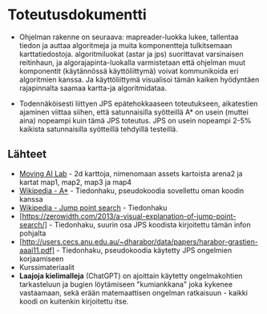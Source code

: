 # Toteutusdokumentti

- Ohjelman rakenne on seuraava: mapreader-luokka lukee, tallentaa tiedon ja auttaa algoritmeja ja muita komponentteja tulkitsemaan karttatiedostoja. algoritmiluokat (astar ja jps) suorittavat varsinaisen reitinhaun, ja algorajapinta-luokalla varmistetaan että ohjelman muut komponentit (käytännössä käyttöliittymä) voivat kommunikoida eri algoritmien kanssa. Ja käyttöliittymä visualisoi tämän kaiken hyödyntäen rajapinnalta saamaa kartta-ja algoritmidataa. 

- Todennäköisesti liittyen JPS epätehokkaaseen toteutukseen, aikatestien ajaminen viittaa siihen, että satunnaisilla syötteillä A* on usein (muttei aina) nopeampi kuin tämä JPS toteutus. JPS on usein nopeampi 2-5% kaikista satunnaisilla syötteillä tehdyillä testeillä.

## Lähteet

- [Moving AI Lab](https://movingai.com/benchmarks/grids.html) - 2d karttoja, nimenomaan assets kartoista arena2 ja kartat map1, map2, map3 ja map4
- [Wikipedia - A*](https://en.wikipedia.org/wiki/A*_search_algorithm) - Tiedonhaku, pseudokoodia sovellettu oman koodin kanssa
- [Wikipedia - Jump point search](https://en.wikipedia.org/wiki/Jump_point_search) - Tiedonhaku
- [https://zerowidth.com/2013/a-visual-explanation-of-jump-point-search/] - Tiedonhaku, suurin osa JPS koodista kirjoitettu tämän infon pohjalta
- [http://users.cecs.anu.edu.au/~dharabor/data/papers/harabor-grastien-aaai11.pdf] - Tiedonhaku, pseudokoodia käytetty JPS ongelmien korjaamiseen
- Kurssimateriaalit
- **Laajoja kielimalleja** (ChatGPT) on ajoittain käytetty ongelmakohtien tarkasteluun ja bugien löytämiseen "kumiankkana" joka kykenee vastaamaan, sekä erään matemaattisen ongelman ratkaisuun - kaikki koodi on kuitenkin kirjoitettu itse.